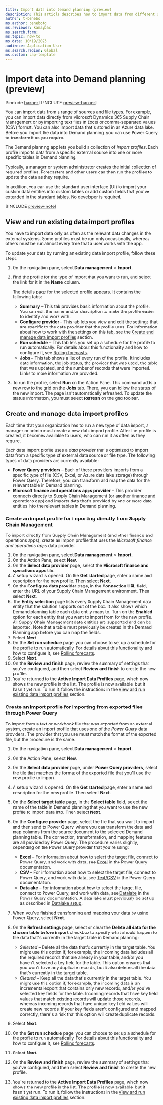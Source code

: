 ```yaml
---
title: Import data into Demand planning (preview)
description: This article describes how to import data from different sources and file types, and also data that is stored in a Microsoft Azure data lake.
author: t-benebo
ms.author: benebotg
ms.reviewer: kamaybac
ms.search.form:
ms.topic: how-to
ms.date: 10/19/2023
audience: Application User
ms.search.region: Global
ms.custom: bap-template
---
```


# Import data into Demand planning (preview)

[!include [banner](../includes/banner.md)]
[!INCLUDE [preview-banner](../includes/preview-banner.md)]

<!-- KFM: Preview until further notice -->

You can import data from a range of sources and file types. For example, you can import data directly from Microsoft Dynamics 365 Supply Chain Management or by importing text files in Excel or comma-separated values (CSV) format. You can also import data that's stored in an Azure data lake. Before you import the data into Demand planning, you can use Power Query to transform it as you require.

The Demand planning app lets you build a collection of *import profiles*. Each profile imports data from a specific external source into one or more specific tables in Demand planning.

Typically, a manager or system administrator creates the initial collection of required profiles. Forecasters and other users can then run the profiles to update the data as they require.

In addition, you can use the standard user interface (UI) to import your custom data entities into custom tables or add custom fields that you've extended in the standard tables. No developer is required.

[!INCLUDE [preview-note](../includes/preview-note.md)]

## <a name="existing-import-profiles"></a>View and run existing data import profiles

You have to import data only as often as the relevant data changes in the external systems. Some profiles must be run only occasionally, whereas others must be run almost every time that a user works with the app.

To update your data by running an existing data import profile, follow these steps.

1. On the navigation pane, select **Data management** \> **Import**.
1. Find the profile for the type of import that you want to run, and select the link for it in the **Name** column.

    The details page for the selected profile appears. It contains the following tabs:

    - **Summary** – This tab provides basic information about the profile. You can edit the name and/or description to make the profile easier to identify and work with.
    - **Configure provider** – This tab lets you view and edit the settings that are specific to the data provider that the profile uses.  For information about how to work with the settings on this tab, see the [Create and manage data import profiles](#create-and-manage-data-import-profiles) section.
    - **Run schedule** – This tab lets you set up a schedule for the profile to run automatically. For details about this functionality and how to configure it, see [Rolling forecasts](rolling-forecasts.md).
    - **Jobs** – This tab shows a list of every run of the profile. It includes date information, the job status, the provider that was used, the table that was updated, and the number of records that were imported. Links to more information are provided.

1. To run the profile, select **Run** on the Action Pane. This command adds a new row to the grid on the **Jobs** tab. There, you can follow the status of the new import. The page isn't automatically refreshed. To update the status information, you must select **Refresh** on the grid toolbar.

## Create and manage data import profiles

Each time that your organization has to run a new type of data import, a manager or admin must create a new data import profile. After the profile is created, it becomes available to users, who can run it as often as they require.

Each data import profile uses a *data provider* that's optimized to import data from a specific type of external data source or file type. The following types of data providers are currently available:

- **Power Query providers** – Each of these providers imports from a specific type of file (CSV, Excel, or Azure data lake storage) through Power Query. Therefore, you can transform and map the data for the relevant table in Demand planning.
- **Microsoft finance and operations apps provider** – This provider connects directly to Supply Chain Management (or another finance and operations app) and imports data that's provided by one or more data entities into the relevant tables in Demand planning.

### Create an import profile for importing directly from Supply Chain Management

To import directly from Supply Chain Management (and other finance and operations apps), create an import profile that uses the *Microsoft finance and operations apps* data provider.

1. On the navigation pane, select **Data management** \> **Import**.
1. On the Action Pane, select **New**.
1. On the **Select data provider** page, select the **Microsoft finance and operations apps** tile.
1. A setup wizard is opened. On the **Get started** page, enter a name and description for the new profile. Then select **Next**.
1. On the **Configure data provider** page, in the **Connection URL** field, enter the URL of your Supply Chain Management environment. Then select **Next**.
1. The **Entity selection** page lists every Supply Chain Management data entity that the solution supports out of the box. It also shows which Demand planning table each data entity maps to. Turn on the **Enabled** option for each entity that you want to import from for the new profile. All Supply Chain Management data entities are supported and can be imported. Note that a table must previously be created in the Demand Planning app before you can map the fields.
1. Select **Next**.
1. On the **Set run schedule** page, you can choose to set up a schedule for the profile to run automatically. For details about this functionality and how to configure it, see [Rolling forecasts](rolling-forecasts.md).
1. Select **Next**.
1. On the **Review and finish** page, review the summary of settings that you've configured, and then select **Review and finish** to create the new profile.
1. You're returned to the **Active Import Data Profiles** page, which now shows the new profile in the list. The profile is now available, but it hasn't yet run. To run it, follow the instructions in the [View and run existing data import profiles](#existing-import-profiles) section.

### Create an import profile for importing from exported files through Power Query

To import from a text or workbook file that was exported from an external system, create an import profile that uses one of the *Power Query* data providers. The provider that you use must match the format of the exported file, but the procedure is the same.

1. On the navigation pane, select **Data management** \> **Import**.
1. On the Action Pane, select **New**.
1. On the **Select data provider** page, under **Power Query providers**, select the tile that matches the format of the exported file that you'll use the new profile to import.
1. A setup wizard is opened. On the **Get started** page, enter a name and description for the new profile. Then select **Next**.
1. On the **Select target table** page, in the **Select table** field, select the name of the table in Demand planning that you want to use the new profile to import data into. Then select **Next**.
1. On the **Configure provider** page, select the file that you want to import and then send to Power Query, where you can transform the data and map columns from the source document to the selected Demand planning table. The connection, transformation, and mapping features are all provided by Power Query. The procedure varies slightly, depending on the Power Query provider that you're using:

    - **Excel** – For information about how to select the target file, connect to Power Query, and work with data, see [Excel](/power-query/connectors/excel) in the Power Query documentation.
    - **CSV** – For information about how to select the target file, connect to Power Query, and work with data, see [Text/CSV](/power-query/connectors/text-csv) in the Power Query documentation.
    - **Datalake** – For information about how to select the target file, connect to Power Query, and work with data, see [Datalake](/power-query/connectors/dataverse) in the Power Query documentation. A data lake must previously be set up as described in [Datalake setup](/power-query/connectors/data-lake-storage).

1. When you've finished transforming and mapping your data by using Power Query, select **Next**.
1. On the **Refresh settings** page, select or clear the **Delete all data for the chosen table before import** checkbox to specify what should happen to the data that's currently in the target table in Demand planning:

    - *Selected* – Delete all the data that's currently in the target table. You might use this option if, for example, the incoming data includes all the required records that are already in your table, and/or you haven't selected a key field for the table. This option ensures that you won't have any duplicate records, but it also deletes all the data that's currently in the target table.
    - *Cleared* – Keep all the data that's currently in the target table. You might use this option if, for example, the incoming data is an incremental export that contains only new records, and/or you've selected key fields for the table. Incoming records that have key field values that match existing records will update those records, whereas incoming records that have unique key field values will create new records. If your key fields aren't configured and mapped correctly, there's a risk that this option will create duplicate records.

1. Select **Next**.
1. On the **Set run schedule** page, you can choose to set up a schedule for the profile to run automatically. For details about this functionality and how to configure it, see [Rolling forecasts](rolling-forecasts.md).
1. Select **Next**.
1. On the **Review and finish** page, review the summary of settings that you've configured, and then select **Review and finish** to create the new profile.
1. You're returned to the **Active Import Data Profiles** page, which now shows the new profile in the list. The profile is now available, but it hasn't yet run. To run it, follow the instructions in the [View and run existing data import profiles](#existing-import-profiles) section.
